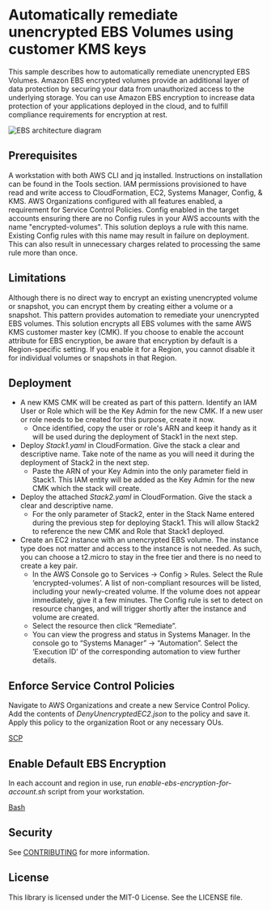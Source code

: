 # Automatically remediate unencrypted EBS Volumes using customer KMS keys

This sample describes how to automatically remediate unencrypted EBS Volumes. Amazon EBS encrypted volumes provide an additional layer of data protection by securing your data from unauthorized access to the underlying storage. You can use Amazon EBS encryption to increase data protection of your applications deployed in the cloud, and to fulfill compliance requirements for encryption at rest.

![EBS architecture diagram](./ebs-architecture.png)

## Prerequisites 
A workstation with both AWS CLI and jq installed. Instructions on installation can be found in the Tools section.
IAM permissions provisioned to have read and write access to CloudFormation, EC2, Systems Manager, Config, & KMS.
AWS Organizations configured with all features enabled, a requirement for Service Control Policies.
Config enabled in the target accounts ensuring there are no Config rules in your AWS accounts with the name "encrypted-volumes". This solution deploys a rule with this name. Existing Config rules with this name may result in failure on deployment.  This can also result in unnecessary charges related to processing the same rule more than once.


## Limitations
Although there is no direct way to encrypt an existing unencrypted volume or snapshot, you can encrypt them by creating either a volume or a snapshot. This pattern provides automation to remediate your unencrypted EBS volumes.
This solution encrypts all EBS volumes with the same AWS KMS customer master key (CMK).
If you choose to enable the account attribute for EBS encryption, be aware that encryption by default is a Region-specific setting. If you enable it for a Region, you cannot disable it for individual volumes or snapshots in that Region.


## Deployment
 
* A new KMS CMK will be created as part of this pattern. Identify an IAM User or Role which will be the Key Admin for the new CMK. If a new user or role needs to be created for this purpose, create it now.
    * Once identified, copy the user or role's ARN and keep it handy as it will be used during the deployment of Stack1 in the next step.
* Deploy _Stack1.yaml_ in CloudFormation. Give the stack a clear and descriptive name. Take note of the name as you will need it during the deployment of Stack2 in the next step.
    * Paste the ARN of your Key Admin into the only parameter field in Stack1. This IAM entity will be added as the Key Admin for the new CMK which the stack will create.
* Deploy the attached _Stack2.yaml_ in CloudFormation. Give the stack a clear and descriptive name.
    * For the only parameter of Stack2, enter in the Stack Name entered during the previous step for deploying Stack1. This will allow Stack2 to reference the new CMK and Role that Stack1 deployed.
* Create an EC2 instance with an unencrypted EBS volume. The instance type does not matter and access to the instance is not needed. As such, you can choose a t2.micro to stay in the free tier and there is no need to create a key pair.
    * In the AWS Console go to Services -> Config > Rules. Select the Rule ‘encrypted-volumes’. A list of non-compliant resources will be listed, including your newly-created volume. If the volume does not appear immediately, give it a few minutes. The Config rule is set to detect on resource changes, and will trigger shortly after the instance and volume are created.
    * Select the resource then click “Remediate”.
    * You can view the progress and status in Systems Manager. In the console go to “Systems Manager” -> “Automation”. Select the ‘Execution ID’ of the corresponding automation to view further details.


## Enforce Service Control Policies

Navigate to AWS Organizations and create a new Service Control Policy. Add the contents of _DenyUnencryptedEC2.json_ to the policy and save it. Apply this policy to the organization Root or any necessary OUs.

[SCP](SCP)

## Enable Default EBS Encryption

In each account and region in use, run _enable-ebs-encryption-for-account.sh_ script from your workstation.

[Bash](Bash)

## Security

See [CONTRIBUTING](CONTRIBUTING.md#security-issue-notifications) for more information.

## License

This library is licensed under the MIT-0 License. See the LICENSE file.


